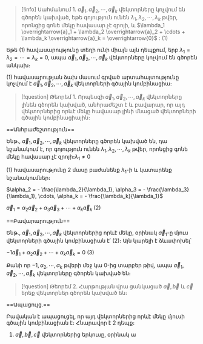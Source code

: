 
>[!info] Սահմանում 1.
>$\overrightarrow{a}_1, \overrightarrow{a}_2,\cdots,  \overrightarrow{a}_k$ վեկտորները կոչվում են գծորեն կախված, եթե գոյություն ունեն $\lambda_1, \lambda_2, \cdots, \lambda_k$ թվեր, որոնցից գոնե մեկը հավասար չէ զրոյի, և $\lambda_1 \overrightarrow{a}_1 + \lambda_2 \overrightarrow{a}_2 + \cdots + \lambda_k \overrightarrow{a}_k = \overrightarrow{0}$ : $(1)$

Եթե (1) հավասարությունը տեղի ունի միայն այն դեպքում, երբ $\lambda_1 = \lambda_2 = \cdots = \lambda_k = 0$, ապա $\overrightarrow{a}_1, \overrightarrow{a}_2,\cdots,  \overrightarrow{a}_k$ վեկտորները կոչվում են գծորեն անկախ։ 

(1) հավասարության ձախ մասում գրված արտահայտությունը կոչվում է $\overrightarrow{a}_1, \overrightarrow{a}_2,\cdots,  \overrightarrow{a}_k$ վեկտորների գծային կոմբինացիա։

> [!question] Թեորեմ 1․
> Որպեսզի $\overrightarrow{a}_1, \overrightarrow{a}_2,\cdots,  \overrightarrow{a}_k$ վեկտորները լինեն գծորեն կախված, անհրաժեշտ է և բավարար, որ այդ վեկտորներից որևէ մեկը հավասար լինի մնացած վեկտորների գծային կոմբինացիային։ 

==Անհրաժեշտություն==

Ենթ․, $\overrightarrow{a}_1, \overrightarrow{a}_2,\cdots,  \overrightarrow{a}_k$ վեկտորները գծորեն կախված են, դա նշանակում է, որ գոյություն ունեն $\lambda_1, \lambda_2, \cdots, \lambda_k$ թվեր, որոնցից գոնե մեկը հավասար չէ զրոյի։$\lambda_1 \neq 0$

(1) հավասարությունը 2 մասը բաժանենք $\lambda_1$-ի և կատարենք նշանակումներ։

$\alpha_2 = - \frac{\lambda_2}{\lambda_1}, \alpha_3 = - \frac{\lambda_3}{\lambda_1}, \cdots, \alpha_k = - \frac{\lambda_k}{\lambda_1}$

$\overrightarrow{a}_1 = \alpha_2 \overrightarrow{a}_2 + \alpha_3 \overrightarrow{a}_3 + \cdots + \alpha_k \overrightarrow{a}_k$ $(2)$ 

==Բավարարություն==

Ենթ․, $\overrightarrow{a}_1, \overrightarrow{a}_2,\cdots,  \overrightarrow{a}_k$ վեկտորներից որևէ մեկը, օրինակ $\overrightarrow{a}_1$-ը մյուս վեկտորների գծային կոմբինացիան է՝ (2)։ Այն կարելի է ձևափոխել՝

$-1\overrightarrow{a}_1 + \alpha_2 \overrightarrow{a}_2 + \cdots + \alpha_k \overrightarrow{a}_k = 0$ $(3)$

Քանի որ $-1, \alpha_2,\cdots, \alpha_k$ թվերի մեջ կա 0-ից տարբեր թիվ, ապա $\overrightarrow{a}_1, \overrightarrow{a}_2,\cdots,  \overrightarrow{a}_k$ վեկտորները գծորեն կախված են։

>[!question] Թեորեմ 2․
>Հարթության վրա ցանկացած $\overrightarrow{a}, \overrightarrow{b}$ և $\overrightarrow{c}$ երեք վեկտորներ գծորեն կախված են։

==Ապացույց․==

Բավական է ապացուցել, որ այդ վեկտորներից որևէ մեկը մյուսի գծային կոմբինացիան է։ Հնարավոր է 2 դեպք։

1) $\overrightarrow{a}, \overrightarrow{b}, \overrightarrow{c}$ վեկտորներից երկուսը, օրինակ ա